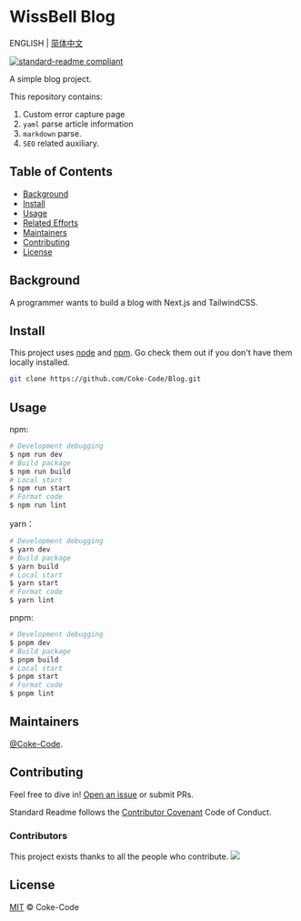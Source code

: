 # WissBell Blog

ENGLISH | [简体中文](https://github.com/Coke-Code/Blog/README.zh-CN.md)

[![standard-readme compliant](https://img.shields.io/badge/readme%20style-standard-brightgreen.svg?style=flat-square)](https://github.com/Coke-Code/standard-readme)

A simple blog project.

This repository contains:

1. Custom error capture page
2. `yaml` parse article information
3. `markdown` parse.
4. `SEO` related auxiliary.

## Table of Contents

- [Background](#background)
- [Install](#install)
- [Usage](#usage)
- [Related Efforts](#related-efforts)
- [Maintainers](#maintainers)
- [Contributing](#contributing)
- [License](#license)

## Background

A programmer wants to build a blog with Next.js and TailwindCSS.

## Install

This project uses [node](http://nodejs.org) and [npm](https://npmjs.com). Go check them out if you don't have them locally installed.

```sh
git clone https://github.com/Coke-Code/Blog.git
```

## Usage

npm:

```sh
# Development debugging
$ npm run dev
# Build package
$ npm run build
# Local start
$ npm run start
# Format code
$ npm run lint
```

yarn：

```sh
# Development debugging
$ yarn dev
# Build package
$ yarn build
# Local start
$ yarn start
# Format code
$ yarn lint
```

pnpm:

```sh
# Development debugging
$ pnpm dev
# Build package
$ pnpm build
# Local start
$ pnpm start
# Format code
$ pnpm lint
```

## Maintainers

[@Coke-Code](https://github.com/Coke-Code).

## Contributing

Feel free to dive in! [Open an issue](https://github.com/Coke-Code/standard-readme/issues/new) or submit PRs.

Standard Readme follows the [Contributor Covenant](http://contributor-covenant.org/version/1/3/0/) Code of Conduct.

### Contributors

This project exists thanks to all the people who contribute.
<a href="https://github.com/Coke-Code/standard-readme/graphs/contributors"><img src="https://opencollective.com/standard-readme/contributors.svg?width=890&button=false" /></a>

## License

[MIT](LICENSE) © Coke-Code

